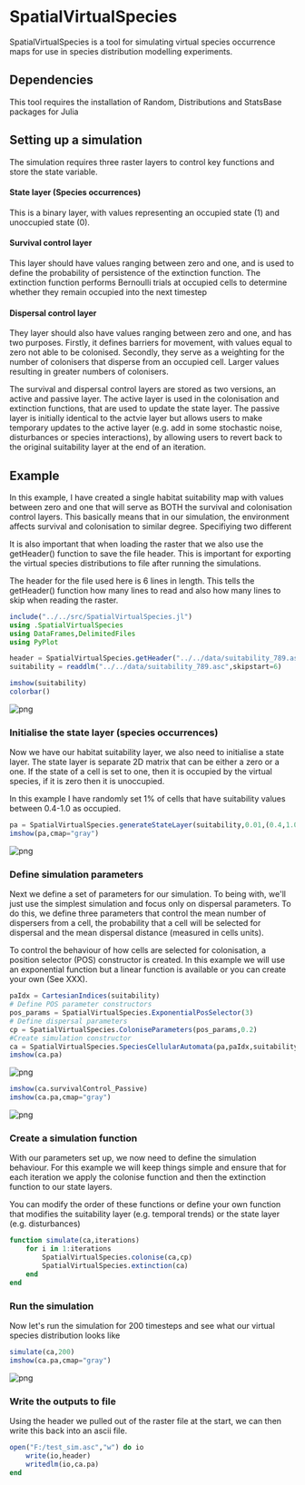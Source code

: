 # SpatialVirtualSpecies

SpatialVirtualSpecies is a tool for simulating virtual species occurrence maps for use in species distribution modelling experiments.

## Dependencies
This tool requires the installation of Random, Distributions and StatsBase packages for Julia

## Setting up a simulation

The simulation requires three raster layers to control key functions and store the state variable.
#### State layer (Species occurrences)
This is a binary layer, with values representing an occupied state (1) and unoccupied state (0).
#### Survival control layer
This layer should have values ranging between zero and one, and is used to define the probability of persistence of the extinction function. The extinction function performs Bernoulli trials at occupied cells to determine whether they remain occupied into the next timestep
#### Dispersal control layer
They layer should also have values ranging between zero and one, and has two purposes. Firstly, it defines barriers for movement, with values equal to zero not able to be colonised. Secondly, they serve as a weighting for the number of colonisers that disperse from an occupied cell. Larger values resulting in greater numbers of colonisers.

The survival and dispersal control layers are stored as two versions, an active and passive layer. The active layer is used in the colonisation and extinction functions, that are used to update the state layer. The passive layer is initially identical to the actvie layer but allows users to make temporary updates to the active layer (e.g. add in some stochastic noise, disturbances or species interactions), by allowing users to revert back to the original suitability layer at the end of an iteration.

## Example
In this example, I have created a single habitat suitability map with values between zero and one that will serve as BOTH the survival and colonisation control layers. This basically means that in our simulation, the environment affects survival and colonisation to similar degree. Specifiying two different

It is also important that when loading the raster that we also use the getHeader() function to save the file header. This is important for exporting the virtual species distributions to file after running the simulations.

The header for the file used here is 6 lines in length. This tells the getHeader() function how many lines to read and also how many lines to skip when reading the raster.


```julia
include("../../src/SpatialVirtualSpecies.jl")
using .SpatialVirtualSpecies
using DataFrames,DelimitedFiles
using PyPlot

header = SpatialVirtualSpecies.getHeader("../../data/suitability_789.asc",6)
suitability = readdlm("../../data/suitability_789.asc",skipstart=6)

imshow(suitability)
colorbar()
```


![png](img/readme/output_1_0.png)



### Initialise the state layer (species occurrences)

Now we have our habitat suitability layer, we also need to initialise a state layer. The state layer is separate 2D matrix that can be either a zero or a one. If the state of a cell is set to one, then it is occupied by the virtual species, if it is zero then it is unoccupied.

In this example I have randomly set 1% of cells that have suitability values between 0.4-1.0 as occupied.


```julia
pa = SpatialVirtualSpecies.generateStateLayer(suitability,0.01,(0.4,1.0))
imshow(pa,cmap="gray")
```


![png](img/readme/output_3_0.png)




### Define simulation parameters

Next we define a set of parameters for our simulation. To being with, we'll just use the simplest simulation and focus only on dispersal parameters. To do this, we define three parameters that control the mean number of dispersers from a cell, the probability that a cell will be selected for dispersal and the mean dispersal distance (measured in cells units).

To control the behaviour of how cells are selected for colonisation, a position selector (POS) constructor is created. In this example we will use an exponential function but a linear function is available or you can create your own (See XXX).


```julia
paIdx = CartesianIndices(suitability)
# Define POS parameter constructors
pos_params = SpatialVirtualSpecies.ExponentialPosSelector(3)
# Define dispersal parameters
cp = SpatialVirtualSpecies.ColoniseParameters(pos_params,0.2)
#Create simulation constructor
ca = SpatialVirtualSpecies.SpeciesCellularAutomata(pa,paIdx,suitability,suitability)
imshow(ca.pa)
```


![png](img/readme/output_5_0.png)



```julia
imshow(ca.survivalControl_Passive)
imshow(ca.pa,cmap="gray")
```


![png](img/readme/output_6_0.png)



### Create a simulation function

With our parameters set up, we now need to define the simulation behaviour. For this example we will keep things simple and ensure that for each iteration we apply the colonise function and then the extinction function to our state layers.

You can modify the order of these functions or define your own function that modifies the suitability layer (e.g. temporal trends) or the state layer (e.g. disturbances)


```julia
function simulate(ca,iterations)
    for i in 1:iterations
        SpatialVirtualSpecies.colonise(ca,cp)
        SpatialVirtualSpecies.extinction(ca)
    end
end  
```



### Run the simulation

Now let's run the simulation for 200 timesteps and see what our virtual species distribution looks like


```julia
simulate(ca,200)
imshow(ca.pa,cmap="gray")
```


![png](img/readme/output_10_0.png)




### Write the outputs to file

Using the header we pulled out of the raster file at the start, we can then write this back into an ascii file.


```julia
open("F:/test_sim.asc","w") do io
    write(io,header)
    writedlm(io,ca.pa)
end
```
